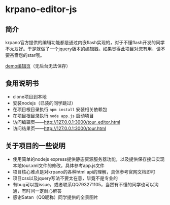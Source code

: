 # krpano-editor-js
## 简介
krpano官方提供的编辑功能都是通过内嵌flash实现的，对于不懂flash开发的同学不太友好。于是就做了一个jquery版本的编辑器。如果觉得此项目对您有用，请不要吝啬您的star哦。

[demo编辑页](https://xxweimei.github.io/static/krpano/tour_editor.html)（无后台无法保存）
## 食用说明书
+ clone项目到本地
+ 安装nodejs（已装的同学跳过）
+ 在项目根目录执行 `npm install` 安装相关依赖包
+ 在项目根目录执行 `node app.js` 启动项目
+ 访问编辑页——http://127.0.0.1:3000/tour_editor.html
+ 访问结果页——http://127.0.0.1:3000/tour.html
## 关于项目的一些说明
+ 使用简单的nodejs express提供静态资源服务器功能，以及提供保存接口实现本地tour.xml文件的修改，具体参考app.js文件
+ 项目核心难点是对krpano的各种html api的理解，具体参考官网文档即可
+ 项目css以及jquery写法不要太在意，毕竟不是专业的
+ 有bug可以提issue，或者联系QQ793271105，当然有不懂的同学也可以沟通，有时间一定耐心解答
+ 感谢Satan（QQ昵称）同学提供的全景图片
